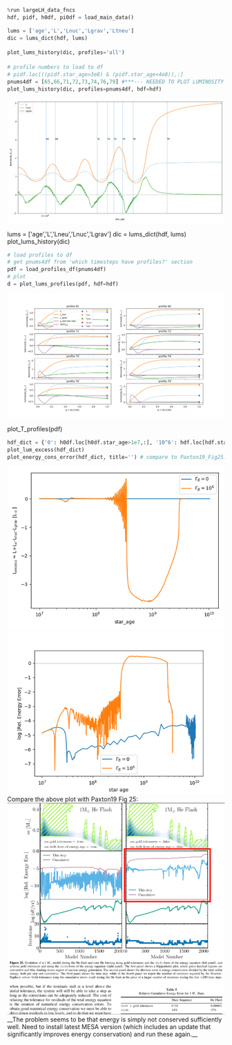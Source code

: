 <!-- data generated using `./bash_scripts/run_osiris.sh` -->

```python
%run largeLH_data_fncs
hdf, pidf, h0df, pi0df = load_main_data()
```

<!-- fs which timesteps have profiles? (and plot lum v age) -->
```python
lums = ['age','L','Lnuc','Lgrav','Ltneu']
dic = lums_dict(hdf, lums)

plot_lums_history(dic, profiles='all')

# profile numbers to load to df
# pidf.loc[((pidf.star_age>3e8) & (pidf.star_age<4e8)),:]
pnums4df = [65,66,71,72,73,74,76,79] #***--- NEEDED TO PLOT LUMINOSITY PROFILES ---***#
plot_lums_history(dic, profiles=pnums4df, hdf=hdf)
```

<img src="lum_v_age_with_profile_nums.png" alt="lum_v_age_with_profile_nums"/>

<!-- fe which timesteps have profiles? -->


<!-- fs plot luminosities v age -->
lums = ['age','L','Lneu','Lnuc','Lgrav']
dic = lums_dict(hdf, lums)
plot_lums_history(dic)

<!-- fe plot luminosities v age -->



<!-- fs plot luminosity profiles -->
```python
# load profiles to df
# get pnums4df from 'which timesteps have profiles?' section
pdf = load_profiles_df(pnums4df)
# plot
d = plot_lums_profiles(pdf, hdf=hdf)
```
<img src="lum_v_q_profiles.png" alt="lum_v_q_profiles.png"/>
<!-- fe plot luminosity profiles -->


<!-- fs plot temperatures -->
plot_T_profiles(pdf)
<!-- fe plot temperatures -->



<!-- fs check conservation of energy -->
```python
hdf_dict = {'0': h0df.loc[h0df.star_age>1e7,:], '10^6': hdf.loc[hdf.star_age>1e7,:]}
plot_lum_excess(hdf_dict)
plot_energy_cons_error(hdf_dict, title='') # compare to Paxton19_Fig25.png
```

<img src="Lexcess.png" alt="Lexcess.png"/>  
<img src="rel_enery_error.png" alt="rel_enery_error.png"/>
Compare the above plot with Paxton19 Fig 25:
<img src="Paxton19_Fig25.png" alt="Paxton19_Fig25"/>
__The problem seems to be that energy is simply not conserved sufficiently well.
Need to install latest MESA version (which includes an update that significantly
improves energy conservation) and run these again.__

<!-- fe check conservation of energy -->
